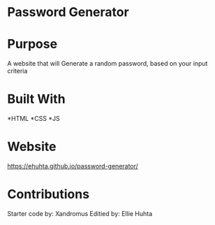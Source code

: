 # Password Generator

# Purpose
A website that will Generate a random password, based on your input criteria

# Built With
*HTML
*CSS
*JS

# Website
https://ehuhta.github.io/password-generator/

# Contributions
Starter code by: Xandromus
Editied by: Ellie Huhta

